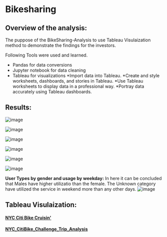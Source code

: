 # Bikesharing

## Overview of the analysis:
The puppose of the BikeSharing-Analysis to use Tableau Visulaization method to demonstrate the findings for the investors.

Following Tools were used and learned.
  * Pandas for data conversions
  * Jupyter notebook for data cleaning
  * Tableau for visualizations
     *Import data into Tableau.
     *Create and style worksheets, dashboards, and stories in Tableau.
     *Use Tableau worksheets to display data in a professional way.
     *Portray data accurately using Tableau dashboards.

## Results:
![image](https://user-images.githubusercontent.com/79486450/120937596-63899d80-c6dc-11eb-81bb-9d1d08e61af8.png)

![image](https://user-images.githubusercontent.com/79486450/120937803-8a949f00-c6dd-11eb-9e2d-6519135b7c21.png)

![image](https://user-images.githubusercontent.com/79486450/120937642-9c297700-c6dc-11eb-846a-4e16b5c21232.png)

![image](https://user-images.githubusercontent.com/79486450/120937660-afd4dd80-c6dc-11eb-866d-99208d825da9.png)

![image](https://user-images.githubusercontent.com/79486450/120937781-646eff00-c6dd-11eb-9e0f-12f6916f9e2d.png)

![image](https://user-images.githubusercontent.com/79486450/120937683-cd09ac00-c6dc-11eb-85bb-b3df6df3a67f.png)

**User Types by gender and usage by weekday:** 
In here it can be concluded that Males have higher utilizatio than the female.
The Unknown category have utilized the service in weekend more than any other days.
![image](https://user-images.githubusercontent.com/79486450/120937689-d85cd780-c6dc-11eb-9640-7fda4bc760e3.png)

## Tableau Visulaization:
#### [NYC Citi Bike Cruisin'](https://public.tableau.com/app/profile/geetha.shanthibushan/viz/NYCCitiBikeCruisin/NYCCitiBike)
#### [NYC_CitiBike_Challenge_Trip_Analysis](https://public.tableau.com/app/profile/geetha.shanthibushan/viz/NYC_CitiBike_Challenge_Trip_Analysis_16230063308930/Deliverable2-Story)
